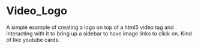 # Video_Logo
A simple example of creating a logo on top of a html5 video tag and interacting with it to bring up a sidebar to have image links to click on. Kind of like youtube cards.

